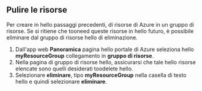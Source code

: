 ## <a name="clean-up-resources"></a>Pulire le risorse

Per creare in hello passaggi precedenti, di risorse di Azure in un gruppo di risorse. Se si ritiene che tooneed queste risorse in hello futuro, è possibile eliminare dal gruppo di risorse hello di eliminazione.
 
1. Dall'app web **Panoramica** pagina hello portale di Azure seleziona hello **myResourceGroup** collegamento in **gruppo di risorse**.
2. Nella pagina di gruppo di risorse hello, assicurarsi che tale hello risorse elencate sono quelli desiderati toodelete hello.
3. Selezionare **eliminare**, tipo **myResourceGroup** nella casella di testo hello e quindi selezionare **eliminare**.
